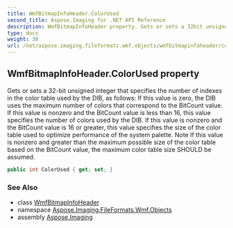 ```yaml
---
title: WmfBitmapInfoHeader.ColorUsed
second_title: Aspose.Imaging for .NET API Reference
description: WmfBitmapInfoHeader property. Gets or sets a 32bit unsigned integer that specifies the number of indexes in the color table used by the DIB as follows If this value is zero the DIB uses the maximum number of colors that correspond to the BitCount value. If this value is nonzero and the BitCount value is less than 16 this value specifies the number of colors used by the DIB. If this value is nonzero and the BitCount value is 16 or greater this value specifies the size of the color table used to optimize performance of the system palette. Note If this value is nonzero and greater than the maximum possible size of the color table based on the BitCount value the maximum color table size SHOULD be assumed
type: docs
weight: 30
url: /net/aspose.imaging.fileformats.wmf.objects/wmfbitmapinfoheader/colorused/
---
```

## WmfBitmapInfoHeader.ColorUsed property

Gets or sets a 32-bit unsigned integer that specifies the number of indexes in the color table used by the DIB, as follows: If this value is zero, the DIB uses the maximum number of colors that correspond to the BitCount value. If this value is nonzero and the BitCount value is less than 16, this value specifies the number of colors used by the DIB. If this value is nonzero and the BitCount value is 16 or greater, this value specifies the size of the color table used to optimize performance of the system palette. Note If this value is nonzero and greater than the maximum possible size of the color table based on the BitCount value, the maximum color table size SHOULD be assumed.

```csharp
public int ColorUsed { get; set; }
```

### See Also

* class [WmfBitmapInfoHeader](../)
* namespace [Aspose.Imaging.FileFormats.Wmf.Objects](../../wmfbitmapinfoheader/)
* assembly [Aspose.Imaging](../../../)



